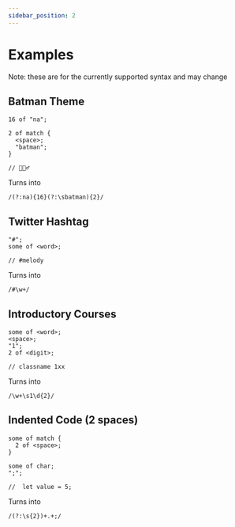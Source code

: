 ```yaml
---
sidebar_position: 2
---
```


# Examples

Note: these are for the currently supported syntax and may change

## Batman Theme

```
16 of "na";

2 of match {
  <space>;
  "batman";
}

// 🦇🦸‍♂️
```

Turns into

```
/(?:na){16}(?:\sbatman){2}/
```

## Twitter Hashtag

```
"#";
some of <word>;

// #melody
```

Turns into

```
/#\w+/
```

## Introductory Courses

```
some of <word>;
<space>;
"1";
2 of <digit>;

// classname 1xx
```

Turns into

```
/\w+\s1\d{2}/
```

## Indented Code (2 spaces)

```
some of match {
  2 of <space>;
}

some of char;
";";

//  let value = 5;
```

Turns into

```
/(?:\s{2})+.+;/
```
